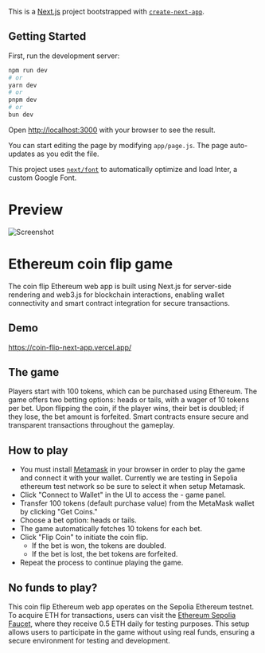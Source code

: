 This is a [Next.js](https://nextjs.org/) project bootstrapped with [`create-next-app`](https://github.com/vercel/next.js/tree/canary/packages/create-next-app).

## Getting Started

First, run the development server:

```bash
npm run dev
# or
yarn dev
# or
pnpm dev
# or
bun dev
```

Open [http://localhost:3000](http://localhost:3000) with your browser to see the result.


You can start editing the page by modifying `app/page.js`. The page auto-updates as you edit the file.

This project uses [`next/font`](https://nextjs.org/docs/basic-features/font-optimization) to automatically optimize and load Inter, a custom Google Font.

# Preview
![Screenshot](https://github.com/user-attachments/assets/d3953e15-f5b5-4003-bdc8-dd0277eeec45)

# Ethereum coin flip game

The coin flip Ethereum web app is built using Next.js for server-side rendering and web3.js for blockchain interactions, enabling wallet connectivity and smart contract integration for secure transactions.

## Demo

https://coin-flip-next-app.vercel.app/

## The game

Players start with 100 tokens, which can be purchased using Ethereum. The game offers two betting options: heads or tails, with a wager of 10 tokens per bet. Upon flipping the coin, if the player wins, their bet is doubled; if they lose, the bet amount is forfeited. Smart contracts ensure secure and transparent transactions throughout the gameplay.

## How to play

- You must install [Metamask](https://metamask.io/) in your browser in order to play the game and connect it with your wallet. Currently we are testing in Sepolia ethereum test network so be sure to select it when setup Metamask.
- Click "Connect to Wallet" in the UI to access the - game panel.
- Transfer 100 tokens (default purchase value) from the MetaMask wallet by clicking "Get Coins."
- Choose a bet option: heads or tails.
- The game automatically fetches 10 tokens for each bet.
- Click "Flip Coin" to initiate the coin flip.
     - If the bet is won, the tokens are doubled.
     - If the bet is lost, the bet tokens are     forfeited.
- Repeat the process to continue playing the game.

## No funds to play?

This coin flip Ethereum web app operates on the Sepolia Ethereum testnet. To acquire ETH for transactions, users can visit the [Ethereum Sepolia Faucet](https://cloud.google.com/application/web3/faucet/ethereum/sepolia), where they receive 0.5 ETH daily for testing purposes. This setup allows users to participate in the game without using real funds, ensuring a secure environment for testing and development.



